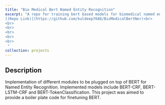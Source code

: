 ```yaml
---
title: "Bio Medical Bert Named Entity Recognition"
excerpt: "A repo for training bert based models for biomedical named entity recognition models.
[(Repo Link)](https://github.com/kuldeep7688/BioMedicalBertNer)<br>
<br>
<br>
<br>
<br>
<br>
 "
collection: projects
---
```


## Description
Implementation of different modules to be plugged on top of BERT for Named Entity Recognition. Implemented models include BERT-CRF, BERT-LSTM-CRF and BERT-TokenClassification. This project was aimed to provide a boiler plate code for finetuning BERT.
